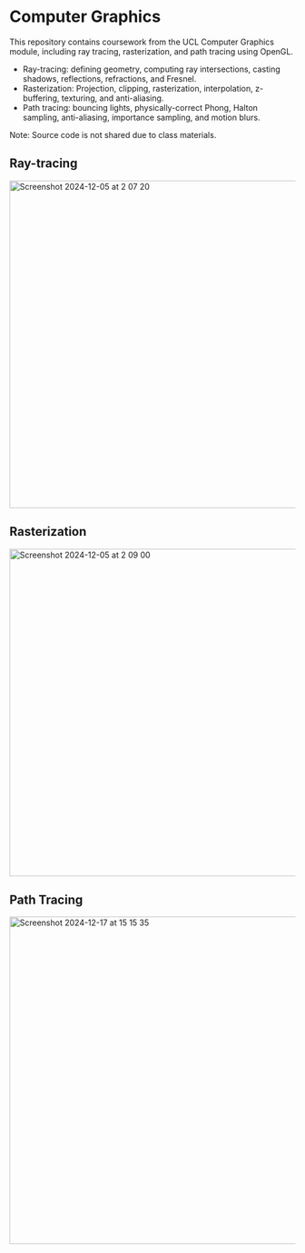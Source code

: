 # Computer Graphics
This repository contains coursework from the UCL Computer Graphics module, including ray tracing, rasterization, and path tracing using OpenGL.

- Ray-tracing: defining geometry, computing ray intersections, casting shadows, reflections, refractions, and Fresnel.
- Rasterization: Projection, clipping, rasterization, interpolation, z-buffering, texturing, and anti-aliasing.
- Path tracing: bouncing lights, physically-correct Phong, Halton sampling, anti-aliasing, importance sampling, and motion blurs.

Note: Source code is not shared due to class materials.

## Ray-tracing 
<img width="577" alt="Screenshot 2024-12-05 at 2 07 20" src="https://github.com/user-attachments/assets/9919975a-57b0-4afc-acd9-67385e4fb9be">

## Rasterization
<img width="577" alt="Screenshot 2024-12-05 at 2 09 00" src="https://github.com/user-attachments/assets/ec9991a4-9907-49a4-a23b-fdb0c813bad0">

## Path Tracing
<img width="577" alt="Screenshot 2024-12-17 at 15 15 35" src="https://github.com/user-attachments/assets/d8b52655-53c9-4661-a310-18eff55722bc">
